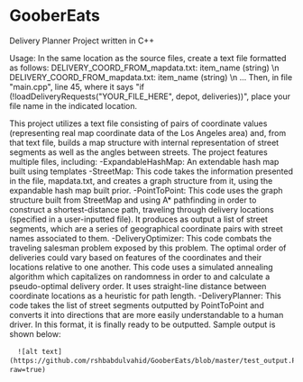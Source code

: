 # GooberEats
Delivery Planner Project written in C++

Usage: In the same location as the source files, create a text file formatted as follows:
          DELIVERY_COORD_FROM_mapdata.txt: item_name (string) \n
          DELIVERY_COORD_FROM_mapdata.txt: item_name (string) \n
          ...
       Then, in file "main.cpp", line 45, where it says "if (!loadDeliveryRequests("YOUR_FILE_HERE", depot, deliveries))", place your file name in the indicated
       location.

This project utilizes a text file consisting of pairs of coordinate values (representing real map coordinate data of the Los Angeles area) and, from that
text file, builds a map structure with internal representation of street segments as well as the angles between streets. The project features multiple files,
including:
  -ExpandableHashMap: An extendable hash map built using templates
  -StreetMap: 
      This code takes the information presented in the file, mapdata.txt, and creates a graph structure from it, using the expandable hash map
      built prior.
  -PointToPoint: 
      This code uses the graph structure built from StreetMap and using A* pathfinding in order to construct a shortest-distance path, traveling
      through delivery locations (specified in a user-inputted file). It produces as output a list of street segments, which are a series of geographical
      coordinate pairs with street names associated to them.
  -DeliveryOptimizer: 
      This code combats the traveling salesman problem exposed by this problem. The optimal order of deliveries could vary based on features of the
      coordinates and their locations relative to one another. This code uses a simulated annealing algorithm which capitalizes on randomness in order to
      and calculate a pseudo-optimal delivery order. It uses straight-line distance between coordinate locations as a heuristic for path length.
  -DeliveryPlanner:
      This code takes the list of street segments outputted by PointToPoint and converts it into directions that are more easily understandable to a human driver.
      In this format, it is finally ready to be outputted. Sample output is shown below:
      
      ![alt text](https://github.com/rshbabdulvahid/GooberEats/blob/master/test_output.PNG?raw=true)
